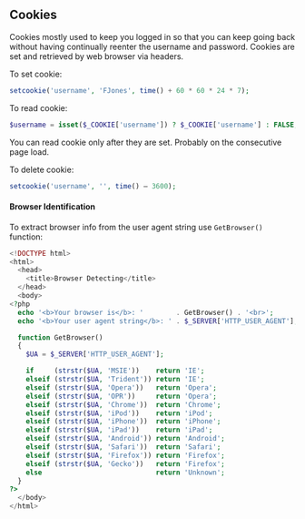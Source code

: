 ## Cookies
Cookies mostly used to keep you logged in so that you can keep going back without having continually reenter the username and password. Cookies are set and retrieved by web browser via headers.

To set cookie:
```PHP
setcookie('username', 'FJones', time() + 60 * 60 * 24 * 7);
```
To read cookie:
```PHP
$username = isset($_COOKIE['username']) ? $_COOKIE['username'] : FALSE;
```
You can read cookie only after they are set. Probably on the consecutive page load.

To delete cookie:
```PHP
setcookie('username', '', time() – 3600);
```

#### Browser Identification
To extract browser info from the user agent string use `GetBrowser()` function:
```PHP
<!DOCTYPE html>
<html>
  <head>
    <title>Browser Detecting</title>
  </head>
  <body>
<?php
  echo '<b>Your browser is</b>: '        . GetBrowser() . '<br>';
  echo '<b>Your user agent string</b>: ' . $_SERVER['HTTP_USER_AGENT'];

  function GetBrowser()
  {
    $UA = $_SERVER['HTTP_USER_AGENT'];

    if     (strstr($UA, 'MSIE'))    return 'IE';
    elseif (strstr($UA, 'Trident')) return 'IE';
    elseif (strstr($UA, 'Opera'))   return 'Opera';
    elseif (strstr($UA, 'OPR'))     return 'Opera';
    elseif (strstr($UA, 'Chrome'))  return 'Chrome';
    elseif (strstr($UA, 'iPod'))    return 'iPod';
    elseif (strstr($UA, 'iPhone'))  return 'iPhone';
    elseif (strstr($UA, 'iPad'))    return 'iPad';
    elseif (strstr($UA, 'Android')) return 'Android';
    elseif (strstr($UA, 'Safari'))  return 'Safari';
    elseif (strstr($UA, 'Firefox')) return 'Firefox';
    elseif (strstr($UA, 'Gecko'))   return 'Firefox';
    else                            return 'Unknown';
  }
?>
  </body>
</html>
```
